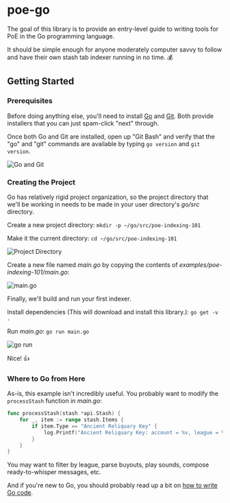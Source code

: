 # poe-go

The goal of this library is to provide an entry-level guide to writing tools for PoE in the Go programming language.

It should be simple enough for anyone moderately computer savvy to follow and have their own stash tab indexer running in no time. :moneybag:

## Getting Started

### Prerequisites

Before doing anything else, you'll need to install [Go](https://golang.org/dl/) and [Git](https://git-scm.com/downloads). Both provide installers that you can just spam-click "next" through.

Once both Go and Git are installed, open up "Git Bash" and verify that the "go" and "git" commands are available by typing `go version` and `git version`.

![Go and Git](https://i.imgur.com/Z8jVV7X.png)

### Creating the Project

Go has relatively rigid project organization, so the project directory that we'll be working in needs to be made in your user directory's _go/src_ directory.

Create a new project directory: `mkdir -p ~/go/src/poe-indexing-101`

Make it the current directory: `cd ~/go/src/poe-indexing-101`

![Project Directory](https://i.imgur.com/tf173RC.png)

Create a new file named _main.go_ by copying the contents of _examples/poe-indexing-101/main.go_:

![main.go](https://i.imgur.com/qJb7AoU.png)

Finally, we'll build and run your first indexer.

Install dependencies (This will download and install this library.): `go get -v .`

Run _main.go_: `go run main.go`

![go run](https://i.imgur.com/rXHqln8.png)

Nice! :thumbsup:

### Where to Go from Here

As-is, this example isn't incredibly useful. You probably want to modify the `processStash` function in _main.go_:

```go
func processStash(stash *api.Stash) {
	for _, item := range stash.Items {
		if item.Type == "Ancient Reliquary Key" {
			log.Printf("Ancient Reliquary Key: account = %v, league = %v, note = %v, tab = %v", stash.AccountName, item.League, item.Note, stash.Label)
		}
	}
}
```

You may want to filter by league, parse buyouts, play sounds, compose ready-to-whisper messages, etc.

And if you're new to Go, you should probably read up a bit on [how to write Go code](https://golang.org/doc/code.html).
